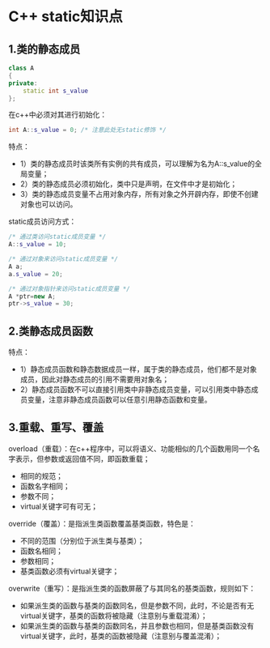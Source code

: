 # C++ static知识点

## 1.类的静态成员

``` c++
class A
{
private:
    static int s_value
};
```

在c++中必须对其进行初始化：  

``` c++
int A::s_value = 0; /* 注意此处无static修饰 */
```
特点：  
* 1）类的静态成员时该类所有实例的共有成员，可以理解为名为A::s_value的全局变量；
* 2）类的静态成员必须初始化，类中只是声明，在文件中才是初始化；
* 3）类的静态成员变量不占用对象内存，所有对象之外开辟内存，即使不创建对象也可以访问。

static成员访问方式：
```c++
/* 通过类访问static成员变量 */
A::s_value = 10;

/* 通过对象来访问static成员变量 */
A a;
a.s_value = 20;

/* 通过对象指针来访问static成员变量 */
A *ptr=new A;
ptr->s_value = 30;

```


## 2.类静态成员函数
特点：  
* 1）静态成员函数和静态数据成员一样，属于类的静态成员，他们都不是对象成员，因此对静态成员的引用不需要用对象名；
* 2）静态成员函数不可以直接引用类中非静态成员变量，可以引用类中静态成员变量，注意非静态成员函数可以任意引用静态函数和变量。



## 3.重载、重写、覆盖

overload（重载）：在c++程序中，可以将语义、功能相似的几个函数用同一个名字表示，但参数或返回值不同，即函数重载；
* 相同的规范；
* 函数名字相同；
* 参数不同；
* virtual关键字可有可无；

override（覆盖）：是指派生类函数覆盖基类函数，特色是：
* 不同的范围（分别位于派生类与基类）；
* 函数名相同；
* 参数相同；
* 基类函数必须有virtual关键字；


overwrite（重写）：是指派生类的函数屏蔽了与其同名的基类函数，规则如下：
* 如果派生类的函数与基类的函数同名，但是参数不同，此时，不论是否有无virtual关键字，基类的函数将被隐藏（注意别与重载混淆）；
* 如果派生类的函数与基类的函数同名，并且参数也相同，但是基类函数没有virtual关键字，此时，基类的函数被隐藏（注意别与覆盖混淆）；
